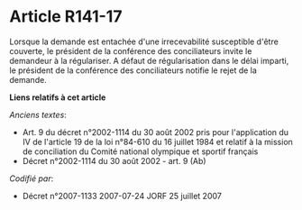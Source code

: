 # Article R141-17

Lorsque la demande est entachée d'une irrecevabilité susceptible d'être couverte, le président de la conférence des
conciliateurs invite le demandeur à la régulariser. A défaut de régularisation dans le délai imparti, le président de la
conférence des conciliateurs notifie le rejet de la demande.

**Liens relatifs à cet article**

_Anciens textes_:

  - Art. 9 du décret n°2002-1114 du 30 août 2002 pris pour l'application du IV de l'article 19 de la loi n°84-610 du 16 juillet 1984 et relatif à la mission de conciliation du Comité national olympique et sportif français
  - Décret n°2002-1114 du 30 août 2002 - art. 9 (Ab)

_Codifié par_:

  - Décret n°2007-1133 2007-07-24 JORF 25 juillet 2007
